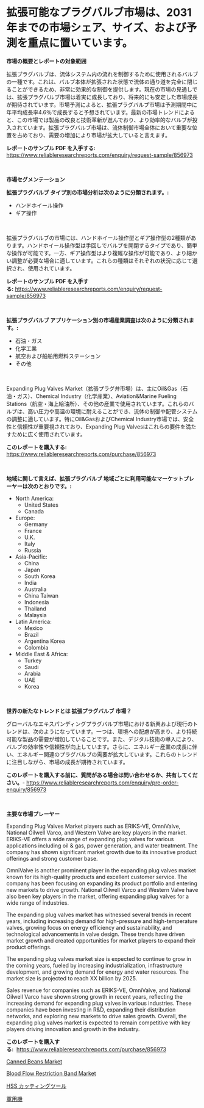 <p><h1>拡張可能なプラグバルブ市場は、2031年までの市場シェア、サイズ、および予測を重点に置いています。</h1></p><p><strong>市場の概要とレポートの対象範囲</strong></p>
<p><p>拡張プラグバルブは、流体システム内の流れを制御するために使用されるバルブの一種です。これは、バルブ本体が拡張された状態で流体の通り道を完全に閉じることができるため、非常に効果的な制御を提供します。現在の市場の見通しでは、拡張プラグバルブ市場は着実に成長しており、将来的にも安定した市場成長が期待されています。市場予測によると、拡張プラグバルブ市場は予測期間中に年平均成長率4.6％で成長すると予想されています。最新の市場トレンドによると、この市場では製品の改良と技術革新が進んでおり、より効率的なバルブが投入されています。拡張プラグバルブ市場は、流体制御市場全体において重要な位置を占めており、需要の増加により市場が拡大していると言えます。</p></p>
<p><strong>レポートのサンプル PDF を入手する:</strong> <a href="https://www.reliableresearchreports.com/enquiry/request-sample/856973">https://www.reliableresearchreports.com/enquiry/request-sample/856973</a></p>
<p>&nbsp;</p>
<p><strong>市場セグメンテーション</strong></p>
<p><strong>拡張プラグバルブ タイプ別の市場分析は次のように分類されます。:</strong></p>
<p><ul><li>ハンドホイール操作</li><li>ギア操作</li></ul></p>
<p>&nbsp;</p>
<p><p>拡張プラグバルブの市場には、ハンドホイール操作型とギア操作型の2種類があります。ハンドホイール操作型は手回しでバルブを開閉するタイプであり、簡単な操作が可能です。一方、ギア操作型はより複雑な操作が可能であり、より細かい調整が必要な場合に適しています。これらの種類はそれぞれの状況に応じて選択され、使用されています。</p></p>
<p><strong>レポートのサンプル PDF を入手する:</strong>&nbsp;<a href="https://www.reliableresearchreports.com/enquiry/request-sample/856973">https://www.reliableresearchreports.com/enquiry/request-sample/856973</a></p>
<p>&nbsp;</p>
<p><strong> 拡張プラグバルブ アプリケーション別の市場産業調査は次のように分類されます。:</strong></p>
<p><ul><li>石油・ガス</li><li>化学工業</li><li>航空および船舶用燃料ステーション</li><li>その他</li></ul></p>
<p>&nbsp;</p>
<p><p>Expanding Plug Valves Market（拡張プラグ弁市場）は、主にOil&Gas（石油・ガス）、Chemical Industry（化学産業）、Aviation&Marine Fueling Stations（航空・海上給油所）、その他の産業で使用されています。これらのバルブは、高い圧力や高温の環境に耐えることができ、流体の制御や配管システムの調整に適しています。特にOil&GasおよびChemical Industry市場では、安全性と信頼性が重要視されており、Expanding Plug Valvesはこれらの要件を満たすために広く使用されています。</p></p>
<p><strong>このレポートを購入する:</strong>&nbsp; <a href="https://www.reliableresearchreports.com/purchase/856973">https://www.reliableresearchreports.com/purchase/856973</a></p>
<p>&nbsp;</p>
<p><strong>地域に関して言えば、拡張プラグバルブ 地域ごとに利用可能なマーケットプレーヤーは次のとおりです。:</strong></p>
<p><ul>
    <li>
        North America:
        <ul>
            <li>United States</li>
            <li>Canada</li>
        </ul>
    </li>
    <li>
        Europe:
        <ul>
            <li>Germany</li>
            <li>France</li>
            <li>U.K.</li>
            <li>Italy</li>
            <li>Russia</li>
        </ul>
    </li>
    <li>
        Asia-Pacific:
        <ul>
            <li>China</li>
            <li>Japan</li>
            <li>South Korea</li>
            <li>India</li>
            <li>Australia</li>
            <li>China Taiwan</li>
            <li>Indonesia</li>
            <li>Thailand</li>
            <li>Malaysia</li>
        </ul>
    </li>
    <li>
        Latin America:
        <ul>
            <li>Mexico</li>
            <li>Brazil</li>
            <li>Argentina Korea</li>
            <li>Colombia</li>
        </ul>
    </li>
    <li>
        Middle East & Africa:
        <ul>
            <li>Turkey</li>
            <li>Saudi</li>
            <li>Arabia</li>
            <li>UAE</li>
            <li>Korea</li>
        </ul>
    </li>
    </ul></p>
<p>&nbsp;</p>
<p><strong>世界の新たなトレンドとは 拡張プラグバルブ 市場？</strong></p>
<p><p>グローバルなエキスパンディングプラグバルブ市場における新興および現行のトレンドは、次のようになっています。一つは、環境への配慮が高まり、より持続可能な製品の需要が増加していることです。また、デジタル技術の導入により、バルブの効率性や信頼性が向上しています。さらに、エネルギー産業の成長に伴い、エネルギー関連のプラグバルブの需要が拡大しています。これらのトレンドに注目しながら、市場の成長が期待されています。</p></p>
<p><strong>このレポートを購入する前に、質問がある場合は問い合わせるか、共有してください。</strong>- <a href="https://www.reliableresearchreports.com/enquiry/pre-order-enquiry/856973">https://www.reliableresearchreports.com/enquiry/pre-order-enquiry/856973</a></p>
<p>&nbsp;</p>
<p><strong>主要な市場プレーヤー</strong></p>
<p><p>Expanding Plug Valves Market players such as ERIKS-VE, OmniValve, National Oilwell Varco, and Western Valve are key players in the market. ERIKS-VE offers a wide range of expanding plug valves for various applications including oil & gas, power generation, and water treatment. The company has shown significant market growth due to its innovative product offerings and strong customer base.</p><p>OmniValve is another prominent player in the expanding plug valves market known for its high-quality products and excellent customer service. The company has been focusing on expanding its product portfolio and entering new markets to drive growth. National Oilwell Varco and Western Valve have also been key players in the market, offering expanding plug valves for a wide range of industries.</p><p>The expanding plug valves market has witnessed several trends in recent years, including increasing demand for high-pressure and high-temperature valves, growing focus on energy efficiency and sustainability, and technological advancements in valve design. These trends have driven market growth and created opportunities for market players to expand their product offerings.</p><p>The expanding plug valves market size is expected to continue to grow in the coming years, fueled by increasing industrialization, infrastructure development, and growing demand for energy and water resources. The market size is projected to reach XX billion by 2025.</p><p>Sales revenue for companies such as ERIKS-VE, OmniValve, and National Oilwell Varco have shown strong growth in recent years, reflecting the increasing demand for expanding plug valves in various industries. These companies have been investing in R&D, expanding their distribution networks, and exploring new markets to drive sales growth. Overall, the expanding plug valves market is expected to remain competitive with key players driving innovation and growth in the industry.</p></p>
<p><strong>このレポートを購入する:</strong>&nbsp;&nbsp;<a href="https://www.reliableresearchreports.com/purchase/856973">https://www.reliableresearchreports.com/purchase/856973</a></p>
<p><p><a href="https://github.com/lylyparadise/Market-Research-Report-List-2/blob/main/canned-beans-market.md">Canned Beans Market</a></p><p><a href="https://github.com/GroverBarry/Market-Research-Report-List-4/blob/main/blood-flow-restriction-band-market.md">Blood Flow Restriction Band Market</a></p><p><a href="https://github.com/joaejkdzgyljvo6/Market-Research-Report-List-1/blob/main/49985483941.md">HSS カッティングツール</a></p><p><a href="https://github.com/ppmazlotr77499/Market-Research-Report-List-1/blob/main/31492993940.md">軍用機</a></p></p>